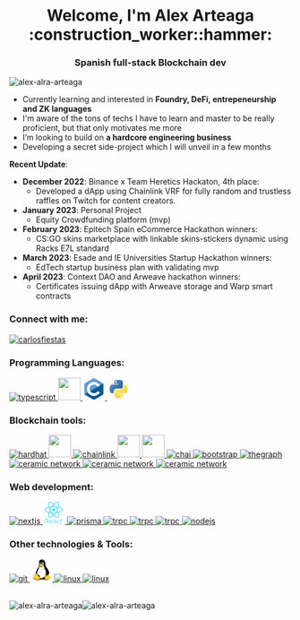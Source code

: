<h1 align="center">Welcome, I'm Alex Arteaga :construction_worker::hammer:</h1>
<h3 align="center">Spanish full-stack Blockchain dev</h3>

<p align="left"> <img src="https://komarev.com/ghpvc/?username=alex-alra-arteaga&label=Profile%20views&color=0e75b6&style=flat" alt="alex-alra-arteaga" /> </p>

- Currently learning and interested in **Foundry, DeFi, entrepeneurship and ZK languages**
- I'm aware of the tons of techs I have to learn and master to be really proficient, but that only motivates me more
- I’m looking to build on **a hardcore engineering business**
- Developing a secret side-project which I will unveil in a few months

**Recent Update**:
- **December 2022**: Binance x Team Heretics Hackaton, 4th place: 
    - Developed a dApp using Chainlink VRF for fully random and trustless raffles on Twitch for content creators.
- **January 2023**: Personal Project
    - Equity Crowdfunding platform (mvp)
- **February 2023**: Epitech Spain eCommerce Hackathon winners:
    - CS:GO skins marketplace with linkable skins-stickers dynamic using Racks E7L standard
- **March 2023**: Esade and IE Universities Startup Hackathon winners:
    - EdTech startup business plan with validating mvp
- **April 2023**: Context DAO and Arweave hackathon winners:
    - Certificates issuing dApp with Arweave storage and Warp smart contracts

<h3 align="left">Connect with me:</h3>
<p align="left">
<a href="https://www.linkedin.com/in/alex-arteaga-c/" target="blank"><img align="center" src="https://raw.githubusercontent.com/rahuldkjain/github-profile-readme-generator/master/src/images/icons/Social/linked-in-alt.svg" alt="carlosfiestas" height="30" width="40" /></a>
</p>
<h3 align="left">Programming Languages:</h3>
<p align="left">
<a href="https://www.typescriptlang.org/docs/" target="_blank" rel="noreferrer"> <img src="https://cdn.worldvectorlogo.com/logos/typescript-2.svg" alt="typescript" width="40" height="40"/> </a>
<a href="https://solidity-es.readthedocs.io/es/latest/" alt="">
<img src="https://w7.pngwing.com/pngs/907/608/png-transparent-solidity-ethereum-smart-contract-blockchain-neo-others-angle-triangle-logo.png" width="40" height="40"/>
</a>
<a href="https://www.linux.org/" target="_blank" rel="noreferrer">
<img src="https://raw.githubusercontent.com/devicons/devicon/master/icons/c/c-original.svg" alt="c" width="40" height="40"/>
</a>
<a href="https://www.python.org" target="_blank" rel="noreferrer">
<img src="https://raw.githubusercontent.com/devicons/devicon/master/icons/python/python-original.svg" alt="python" width="40" height="40"/>
</a>
</p>
<h3 align="left">Blockchain tools:</h3>
<p align="left">
<a href="https://hardhat.org/docs" alt="hardhat">
<img alt="hardhat" src="https://www.solodev.com/file/13466e21-dd2c-11ec-b9ad-0eaef3759f5f/Hardhat-Logo-Icon.png" height="40" width="40" />
</a>
<a href="https://wagmi.sh/" alt="wagmi">
<img src="https://pbs.twimg.com/profile_images/1520407180322693120/uS6VdwoS_400x400.jpg" width="40" height="40"/>
</a>
<a href="https://chain.link/" alt="chainlink">
<img src="https://cryptologos.cc/logos/chainlink-link-logo.png" width="40" height="40" alt="chainlink" />
</a>
<a href="https://viem.sh/" alt="viem">
<img src="https://viem.sh/icon-dark.png" width="40" height="40"/>
</a>
<a href="https://docs.ethers.org/v6/" alt="viem">
<img src="https://uploads-ssl.webflow.com/6433e6f821ae13dd37394322/64393ec631a32b4da0ee030c_ethersjs.png" width="40" height="40"/>
</a>
<a href="https://chaijs.com/" target="_blank" rel="noreferrer">
<img src="https://www.vectorlogo.zone/logos/chaijs/chaijs-icon.svg" alt="chai" width="40" height="40"/>
</a>
<a href="https://mochajs.org/" target="_blank" rel="noreferrer">
<img src="https://camo.githubusercontent.com/58045a79a69afea4cab1cea6def6d911fba3956cf5fd683addf41c032aa64088/68747470733a2f2f636c6475702e636f6d2f78465646784f696f41552e737667" alt="bootstrap" width="40" height="40"/>
</a>
<a href="https://thegraph.com/" target="_blank" rel="noreferrer">
<img src="https://avatars.githubusercontent.com/u/38020273?s=280&v=4" alt="thegraph" width="40" height="40"/>
</a>
<a href="https://ceramic.network/" target="_blank" rel="noreferrer">
<img src="https://blog.ceramic.network/content/images/2020/11/ceramic-icon-rounded-500px.png" alt="ceramic network" width="40" height="40"/>
</a>
<a href="https://ipfs.tech/" target="_blank" rel="noreferrer">
<img src="https://upload.wikimedia.org/wikipedia/commons/1/18/Ipfs-logo-1024-ice-text.png" alt="ceramic network" width="40" height="40"/>
</a>
<a href=https://www.arweave.org/" target="_blank" rel="noreferrer">
<img src="https://s2.coinmarketcap.com/static/img/coins/200x200/5632.png" alt="ceramic network" width="40" height="40"/>
</a>
</p>

<h3 align="left">Web development:</h3>
<p align="left">
<a href="https://nextjs.org/" target="_blank" rel="noreferrer">
<img src="https://files.raycast.com/4dnlt8m2mcb98bzc4zb8pggc4csi" alt="nextjs" width="40" height="40"/>
</a>
<a href="https://reactjs.org/" target="_blank" rel="noreferrer">
<img src="https://raw.githubusercontent.com/devicons/devicon/master/icons/react/react-original-wordmark.svg" alt="react" width="40" height="40"/>
</a>
<a href="https://www.prisma.io/docs">
<img src="https://res.cloudinary.com/practicaldev/image/fetch/s--6LfYwHeK--/c_fill,f_auto,fl_progressive,h_320,q_auto,w_320/https://dev-to-uploads.s3.amazonaws.com/uploads/organization/profile_image/1608/0f93b179-76bf-4ee7-a838-e8222fbef062.png" height="40" width="40" alt="prisma"/>
</a>
<a href="https://trpc.io/docs/" target="_blank" rel="noreferrer">
<img src="https://trpc.io/img/logo.svg" alt="trpc" width="40" height="40"/>
</a>
<a href="https://tailwindcss.com/" target="_blank" rel="noreferrer">
<img src="https://upload.wikimedia.org/wikipedia/commons/thumb/d/d5/Tailwind_CSS_Logo.svg/2048px-Tailwind_CSS_Logo.svg.png" alt="trpc" width="40" height="40"/>
</a>
<a href="https://next-auth.js.org/" target="_blank" rel="noreferrer">
<img src="https://next-auth.js.org/img/logo/logo-sm.png" alt="trpc" width="40" height="40"/>
</a>
<a href="https://nodejs.org" target="_blank" rel="noreferrer">
<img src="https://cdn-icons-png.flaticon.com/512/919/919825.png" alt="nodejs" width="40" height="40"/>
</a>
</p>

<h3>Other technologies & Tools:</h3>
<a href="https://git-scm.com/doc" target="_blank" rel="noreferrer">
<img src="https://www.vectorlogo.zone/logos/git-scm/git-scm-icon.svg" alt="git" width="40" height="40"/>
</a>
<a href="https://docs.kernel.org/" target="_blank" rel="noreferrer">
<img src="https://raw.githubusercontent.com/devicons/devicon/master/icons/linux/linux-original.svg" alt="linux" width="40" height="40"/>
</a>
<a href="https://www.gnu.org/savannah-checkouts/gnu/bash/manual/bash.html" target="_blank" rel="noreferrer">
<img src="https://upload.wikimedia.org/wikipedia/commons/thumb/4/4b/Bash_Logo_Colored.svg/2048px-Bash_Logo_Colored.svg.png" alt="linux" width="40" height="40"/>
</a>
<a href="https://www.sfml-dev.org/download/csfml/" target="_blank" rel="noreferrer">
<img src="https://avatars.githubusercontent.com/u/4226899?s=280&v=4" alt="linux" width="40" height="40"/>
</a>
<br></br>
<p>&nbsp;<img align="left" src="https://github-readme-stats.vercel.app/api?username=alex-alra-arteaga&show_icons=true&theme=dark&locale=en" alt="alex-alra-arteaga" /><img align="left" src="https://github-readme-streak-stats.herokuapp.com/?user=alex-alra-arteaga&theme=dark" alt="alex-alra-arteaga" /></p>
